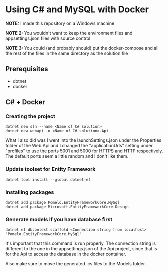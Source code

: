 # Using C# and MySQL with Docker

**NOTE:** I made this repository on a Windows machine

**NOTE 2:** You wouldn't want to keep the environment files and appsettings.json files with source control

**NOTE 3:** You could (and probably should) put the docker-compose and all the rest of the files in the same directory as the solution file

## Prerequisites
- dotnet
- docker

## C# + Docker

### Creating the project

```
dotnet new sln --name <Name of C# solution>
dotnet new webapi -o <Name of C# solution>.Api
```

What I also did was I went into the launchSettings.json under the Properties folder of the Web Api and I changed the "applicationUrls" setting under "profiles" to use the ports 5001 and 5000 for HTTPS and HTTP respectively. The default ports seem a little random and I don't like them.

### Update toolset for Entity Framework
```
dotnet tool install --global dotnet-ef
```


### Installing packages

```
dotnet add package Pomelo.EntityFrameworkCore.MySql
dotnet add package Microsoft.EntityFrameworkCore.Design
```

### Generate models if you have database first

```
dotnet ef dbcontext scaffold <Connection string from localhost> "Pomelo.EntityFrameworkCore.MySql"
```

It's important that this command is run properly. The connection string is different to the one in the appsettings.json of the Api project, since that is for the Api to access the database in the docker container.

Also make sure to move the generated .cs files to the Models folder.
